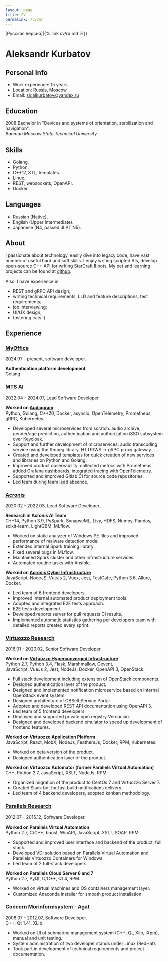 ```yaml
---
layout: page
title: CV
permalink: /cv/en
---
```

[Русская версия]({% link cv/ru.md %})

# Aleksandr Kurbatov

## Personal Info

* Work experience: 15 years.
* Location: Russia, Moscow
* Email: [sir.alkurbatov@yandex.ru](mailto:sir.alkurbatov@yandex.ru)

## Education

2008 Bachelor in "Devices and systems of orientation, stabilization and
navigation".  
*Bauman Moscow State Technical University*

## Skills

* Golang.
* Python.
* C++17, STL, templates.
* Linux.
* REST, websockets, OpenAPI.
* Docker.

## Languages

* Russian (Native).
* English (Upper Intermediate).
* Japanese (N4, passed JLPT N5).

## About

I passionate about technology, easily dive into legacy code, have vast number of
useful hard and soft skills. I enjoy writing scripted AIs, develop
open-source C++ API for writing StarCraft II bots. My pet and learning projects
can be found at [github](https://github.com/alkurbatov).

Also, I have experience in:  

* REST and gRPC API design;
* writing technical requirements, LLD and feature descriptions, test requirements;
* job interviewing;
* UI/UX design;
* fostering cats :)

## Experience

### [MyOffice](https://myoffice.ru/)

2024.07 - present, software developer.  

**Authentication platform development**  
Golang

### [MTS AI](https://mts.ai)

2022.04 - 2024.07, Lead Software Developer.  

**Worked on [Audiogram](https://mts.ai/ru/product/audiogram/)**  
Python, Golang, C++20, Docker, asyncio, OpenTelemetry, Prometheus, gRPC,
Kubernetes.  

* Developed several microservices from scratch: audio archive, gender/age
  prediction, authentication and authorization iSSO subsystem over Keycloak.
* Support and further development of microservices: audio transcoding service
  using the ffmpeg library, HTTP/WS -> gRPC proxy gateway.
* Created and developed templates for quick creation of new services and
  libraries on Python and Golang.
* Improved product observability: collected metrics with Prometheus, added
  Grafana dashboards, integrated tracing with OpenTelemetry.
* Supported and improved Gitlab CI for source code repositories.
* Led team during team lead absence.

### [Acronis](https://acronis.com)

2020.02 - 2022.03, Lead Software Developer.  

**Research in Acronis AI Team**  
C++14, Python 3.9, PySpark, SynapseML, Livy, HDFS, Numpy, Pandas, scikit-learn,
LightGBM, MLflow.  

* Worked on static analyzer of Windows PE files and improved performance of
  malware detection model.
* Extended internal Spark training library.
* Fixed several bugs in MLflow.
* Maintained Spark cluster and other infrastructure services.
* Automated routine tasks with Ansible.

**Worked on [Acronis Cyber Infrastructure](https://www.acronis.com/en-us/products/cyber-infrastructure/)**  
JavaScript, NodeJS, VueJs 2, Vuex, Jest, TestCafe, Python 3.6, Allure, Docker.  

* Led team of 6 frontend developers.
* Improved internal automated product deployment tools.
* Adopted and integrated E2E tests approach.
* E2E tests development.
* Developed reports server for pull requests CI results.
* Implemented automatic statistics gathering per developers team with detailed
  reports created every sprint.

### [Virtuozzo Research](https://virtuozzo.com)

2016.01 - 2020.02, Senior Software Developer.  

**Worked on [Virtuozzo Hyperconverged Infrastructure](https://www.virtuozzo.com/virtuozzo-hybrid-infrastructure/)**  
Python 2.7, Python 3.4, Flask, Marshmallow, Gevent,  
JavaScript, VueJs 2, Jest, NodeJs, Docker, OpenAPI 3, OpenStack.  

* Full stack development including extension of OpenStack components.
* Designed authentication layer of the product.
* Designed and implemented notification microservice based on internal OpenStack
  event system.
* Designed architecture of OBSelf Service Portal.
* Adopted and developed REST API documentation using OpenAPI 3.
* Led team of 5 frontend developers.
* Deployed and supported private npm registry Verdaccio.
* Designed and developed backend emulator to speed up development of frontend features.

**Worked on Virtuozzo Application Platform**  
JavaScript, React, MobX, NodeJs, FeathersJs, Docker, RPM, Kubernetes.  

* Worked on beta version of the product.
* Designed authentication layer of the product.

**Worked on Virtuozzo Automator (former Parallels Virtual Automation)**  
C++, Python 2.7, JavaScript, XSLT, NodeJs, RPM.  

* Organized migration of the product to CentOs 7 and Virtuozzo Server 7.
* Created Slack bot for fast build notifications delivery.
* Led team of 4 backend developers, adopted kanban methodology.

### [Parallels Research](https://www.parallels.com)

2012.07 - 2015.12, Software Developer.  

**Worked on Parallels Virtual Automation**  
Python 2.7, C/C++, boost, WinAPI, JavaScript, XSLT, SOAP, RPM.  

* Supported and improved user interface and backend of the product, full stack.
* Developed VDI solution based on Parallels Virtual Automation and Parallels
  Virtuozzo Containers for Windows.
* Led team of 2 full-stack developers.

**Worked on Parallels Cloud Server 6 and 7**  
Python 2.7, PyQt, C/C++, Qt 4, RPM.  

* Worked on virtual machines and OS containers management layer.
* Customized Anaconda installer for smooth product installation.

### [Concern Morinformsystem - Agat](https://concern-agat.ru/en/)

2008.07 - 2012.07, Software Developer.  
C++, Qt 1.41, XLib.  

* Worked on UI of submarine management system (C++, Qt, Xlib, lXpm), manual and
  unit testing.
* System administration of two developer stands under Linux (RedHat).
* Took part in development of technical requirements and project documentation.
